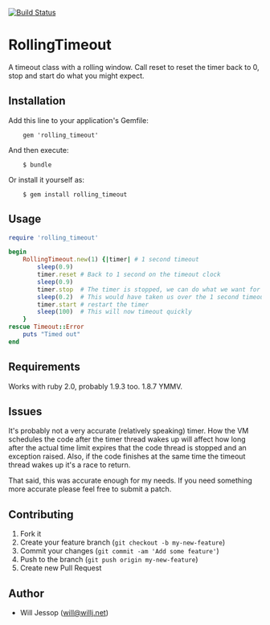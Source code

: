 [![Build Status](https://travis-ci.org/wjessop/rolling_timeout.png)](https://travis-ci.org/wjessop/rolling_timeout)

# RollingTimeout

A timeout class with a rolling window. Call reset to reset the timer back to 0, stop and start do what you might expect.

## Installation

Add this line to your application's Gemfile:

		gem 'rolling_timeout'

And then execute:

		$ bundle

Or install it yourself as:

		$ gem install rolling_timeout

## Usage

````ruby
require 'rolling_timeout'

begin
	RollingTimeout.new(1) {|timer| # 1 second timeout
		sleep(0.9)
		timer.reset # Back to 1 second on the timeout clock
		sleep(0.9)
		timer.stop  # The timer is stopped, we can do what we want for as long as we want
		sleep(0.2)  # This would have taken us over the 1 second timeout if the timer was running
		timer.start # restart the timer
		sleep(100)  # This will now timeout quickly
	}
rescue Timeout::Error
	puts "Timed out"
end
````

## Requirements

Works with ruby 2.0, probably 1.9.3 too. 1.8.7 YMMV.

## Issues

It's probably not a very accurate (relatively speaking) timer. How the VM schedules the code after the timer thread wakes up will affect how long after the actual time limit expires that the code thread is stopped and an exception raised. Also, if the code finishes at the same time the timeout thread wakes up it's a race to return.

That said, this was accurate enough for my needs. If you need something more accurate please feel free to submit a patch.

## Contributing

1. Fork it
2. Create your feature branch (`git checkout -b my-new-feature`)
3. Commit your changes (`git commit -am 'Add some feature'`)
4. Push to the branch (`git push origin my-new-feature`)
5. Create new Pull Request

## Author

* Will Jessop (will@willj.net)